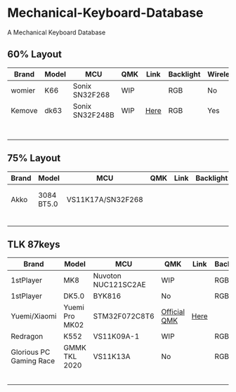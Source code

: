# Mechanical-Keyboard-Database

A Mechanical Keyboard Database



## 60% Layout

| Brand  | Model | MCU             | QMK  | Link                                                         | Backlight | Wireless |
| ------ | ----- | --------------- | ---- | ------------------------------------------------------------ | --------- | -------- |
| womier | K66   | Sonix SN32F268  | WIP  |                                                              | RGB       | No       |
| Kemove | dk63  | Sonix SN32F248B | WIP  | [Here](https://github.com/qmk/qmk_firmware/tree/master/keyboards/xiaomi/mk02) | RGB       | Yes      |
|        |       |                 |      |                                                              |           |          |
|        |       |                 |      |                                                              |           |          |
|        |       |                 |      |                                                              |           |          |
|        |       |                 |      |                                                              |           |          |
|        |       |                 |      |                                                              |           |          |
|        |       |                 |      |                                                              |           |          |
|        |       |                 |      |                                                              |           |          |

## 75% Layout

| Brand | Model      | MCU               | QMK  | Link | Backlight | Wireless |
| ----- | ---------- | ----------------- | ---- | ---- | --------- | -------- |
|       |            |                   |      |      |           |          |
|       |            |                   |      |      |           |          |
| Akko  | 3084 BT5.0 | VS11K17A/SN32F268 |      |      |           |          |
|       |            |                   |      |      |           |          |
|       |            |                   |      |      |           |          |
|       |            |                   |      |      |           |          |
|       |            |                   |      |      |           |          |
|       |            |                   |      |      |           |          |
|       |            |                   |      |      |           |          |

## TLK 87keys

| Brand        | Model          | MCU                 | QMK                                                  | Link                                                         | Backlight | Hotswap | Wireless |
| ------------ | -------------- | ------------------- | ---------------------------------------------------- | ------------------------------------------------------------ | --------- | ------- | -------- |
| 1stPlayer    | MK8            | Nuvoton NUC121SC2AE | WIP                                                  |                                                              | RGB       | 13key   | No       |
| 1stPlayer    | DK5.0          | BYK816              | No                                                   |                                                              | RGB       | No      | No       |
| Yuemi/Xiaomi | Yuemi Pro MK02 | STM32F072C8T6       | [Official QMK](https://github.com/qmk/qmk_firmware/) | [Here](https://github.com/qmk/qmk_firmware/tree/master/keyboards/xiaomi/mk02) |           |         |          |
| Redragon     | K552           | VS11K09A-1          | WIP                                                  |                                                              | RGB       | Yes     | No       |
| Glorious PC Gaming Race | GMMK TKL 2020  | VS11K13A            | No                                                   |                                                              | RGB       | Yes     | No       |
|              |                |                     |                                                      |                                                              |           |         |          |
|              |                |                     |                                                      |                                                              |           |         |          |
|              |                |                     |                                                      |                                                              |           |         |          |
|              |                |                     |                                                      |                                                              |           |         |          |
|              |                |                     |                                                      |                                                              |           |         |          |

